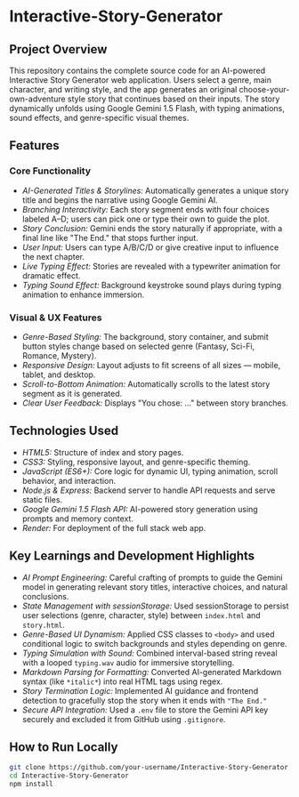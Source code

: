 # Interactive-Story-Generator <br>

## Project Overview <br>
This repository contains the complete source code for an AI-powered Interactive Story Generator web application. Users select a genre, main character, and writing style, and the app generates an original choose-your-own-adventure style story that continues based on their inputs. The story dynamically unfolds using Google Gemini 1.5 Flash, with typing animations, sound effects, and genre-specific visual themes. <br>

## Features <br>

### Core Functionality <br>
* *AI-Generated Titles & Storylines:* Automatically generates a unique story title and begins the narrative using Google Gemini AI. <br>
* *Branching Interactivity:* Each story segment ends with four choices labeled A–D; users can pick one or type their own to guide the plot. <br>
* *Story Conclusion:* Gemini ends the story naturally if appropriate, with a final line like "The End." that stops further input. <br>
* *User Input:* Users can type A/B/C/D or give creative input to influence the next chapter. <br>
* *Live Typing Effect:* Stories are revealed with a typewriter animation for dramatic effect. <br>
* *Typing Sound Effect:* Background keystroke sound plays during typing animation to enhance immersion. <br>

### Visual & UX Features <br>
* *Genre-Based Styling:* The background, story container, and submit button styles change based on selected genre (Fantasy, Sci-Fi, Romance, Mystery). <br>
* *Responsive Design:* Layout adjusts to fit screens of all sizes — mobile, tablet, and desktop. <br>
* *Scroll-to-Bottom Animation:* Automatically scrolls to the latest story segment as it is generated. <br>
* *Clear User Feedback:* Displays "You chose: ..." between story branches. <br>

## Technologies Used <br>
* *HTML5:* Structure of index and story pages. <br>
* *CSS3:* Styling, responsive layout, and genre-specific theming. <br>
* *JavaScript (ES6+):* Core logic for dynamic UI, typing animation, scroll behavior, and interaction. <br>
* *Node.js & Express:* Backend server to handle API requests and serve static files. <br>
* *Google Gemini 1.5 Flash API:* AI-powered story generation using prompts and memory context. <br>
* *Render:* For deployment of the full stack web app. <br>

## Key Learnings and Development Highlights <br>
* *AI Prompt Engineering:* Careful crafting of prompts to guide the Gemini model in generating relevant story titles, interactive choices, and natural conclusions. <br>
* *State Management with sessionStorage:* Used sessionStorage to persist user selections (genre, character, style) between `index.html` and `story.html`. <br>
* *Genre-Based UI Dynamism:* Applied CSS classes to `<body>` and used conditional logic to switch backgrounds and styles depending on genre. <br>
* *Typing Simulation with Sound:* Combined interval-based string reveal with a looped `typing.wav` audio for immersive storytelling. <br>
* *Markdown Parsing for Formatting:* Converted AI-generated Markdown syntax (like `*italic*`) into real HTML tags using regex. <br>
* *Story Termination Logic:* Implemented AI guidance and frontend detection to gracefully stop the story when it ends with `"The End."` <br>
* *Secure API Integration:* Used a `.env` file to store the Gemini API key securely and excluded it from GitHub using `.gitignore`. <br>

## How to Run Locally <br>
```bash
git clone https://github.com/your-username/Interactive-Story-Generator.git
cd Interactive-Story-Generator
npm install
